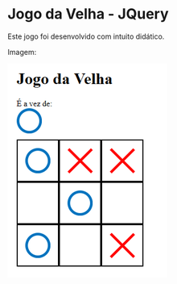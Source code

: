 # Jogo da Velha - JQuery

Este jogo foi desenvolvido com intuito didático.

Imagem:

![](jogoVelha_tela.png)
